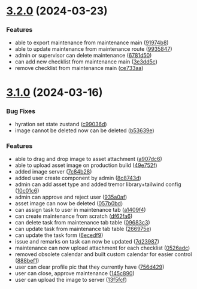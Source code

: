 # [3.2.0](https://github.com/hrithiqball/e-jobpack/compare/v3.1.0...v3.2.0) (2024-03-23)


### Features

* able to export maintenance from maintenance main ([91974b8](https://github.com/hrithiqball/e-jobpack/commit/91974b8f2ca5ad5869d99f0212dfc095dc05b69a))
* able to update maintenance from maintenance route ([9935847](https://github.com/hrithiqball/e-jobpack/commit/9935847d7f5bf0989121fa75a8cf197717e3fb66))
* admin or supervisor can delete maintenance ([6781d50](https://github.com/hrithiqball/e-jobpack/commit/6781d50711c4e58bccc69097dedb3e1bb7b69f09))
* can add new checklist from maintenance main ([3e3dd5c](https://github.com/hrithiqball/e-jobpack/commit/3e3dd5c37f6c915d2a13e02c1a239be06913913b))
* remove checklist from maintenance main ([ce733aa](https://github.com/hrithiqball/e-jobpack/commit/ce733aa191d7f8e6d857ced798f62088bb818abb))

# [3.1.0](https://github.com/hrithiqball/e-jobpack/compare/v3.0.0...v3.1.0) (2024-03-16)


### Bug Fixes

* hyration set state zustand ([c99036d](https://github.com/hrithiqball/e-jobpack/commit/c99036d59969853582f2c4d3d8ab632a0b31401a))
* image cannot be deleted now can be deleted ([b53639e](https://github.com/hrithiqball/e-jobpack/commit/b53639e59963c585676827f769ea0105bc938417))


### Features

* able to drag and drop image to asset attachment ([a907dc6](https://github.com/hrithiqball/e-jobpack/commit/a907dc64444d935776e4bcaf5ce56c1d4dc33139))
* able to upload asset image on production build ([49e752f](https://github.com/hrithiqball/e-jobpack/commit/49e752f1ff48221acb112d070f6d6c3ee14d1330))
* added image server ([7c84b28](https://github.com/hrithiqball/e-jobpack/commit/7c84b280a209860dbc926c2082fa2ee99be7c7bd))
* added user create component by admin ([8c8743d](https://github.com/hrithiqball/e-jobpack/commit/8c8743d37e0be0869f04de107f4c87980b3efe8c))
* admin can add asset type and added tremor library+tailwind config ([10c01c6](https://github.com/hrithiqball/e-jobpack/commit/10c01c6a766c388903272153d9a16aa2219efec5))
* admin can approve and reject user ([935a0af](https://github.com/hrithiqball/e-jobpack/commit/935a0af509fe9c3b5529433fc7b9174cedcf4a5f))
* asset image can now be deleted ([057b0bd](https://github.com/hrithiqball/e-jobpack/commit/057b0bd9b5386859f1d055235abc679a80282a89))
* can assign task to user in maintenance tab ([a1409f4](https://github.com/hrithiqball/e-jobpack/commit/a1409f4346e919f85235af2d1c3a92e9e4c133e8))
* can create maintenance from scratch ([df62fa6](https://github.com/hrithiqball/e-jobpack/commit/df62fa6166b71d117c55af0717a8fb5fcf5d7590))
* can delete task from maintenance tab table ([09683c3](https://github.com/hrithiqball/e-jobpack/commit/09683c35c86965435bd534b275575d6998d37d9b))
* can update task from maintenance tab table ([266975e](https://github.com/hrithiqball/e-jobpack/commit/266975ea82e6f49c70feb6b23774157f81b7efdf))
* can update the task form ([6ecedf9](https://github.com/hrithiqball/e-jobpack/commit/6ecedf9f1d2ed8cef45efb8b567c000eb76edebb))
* issue and remarks on task can now be updated ([7d23987](https://github.com/hrithiqball/e-jobpack/commit/7d23987ccbe58daf6bd130ca95f08d57382062d5))
* maintenance can now upload attachment for each checklist ([0526adc](https://github.com/hrithiqball/e-jobpack/commit/0526adc10c9a64fd97bc4584451f762614910c0e))
* removed obsolete calendar and built custom calendar for easier control ([888bef1](https://github.com/hrithiqball/e-jobpack/commit/888bef189c1493728b5ff30560170d3d9408ea10))
* user can clear profile pic that they currently have ([756d429](https://github.com/hrithiqball/e-jobpack/commit/756d429df04022a7853f5738aec0ba4adbd76f43))
* user can close, approve maintenance ([145c890](https://github.com/hrithiqball/e-jobpack/commit/145c8901a06a1fdbda8d03138b526f5edd1b0b9c))
* user can upload the image to server ([13f5fcf](https://github.com/hrithiqball/e-jobpack/commit/13f5fcfa2ac77b68a7e2c73136aca5414eed7130))
